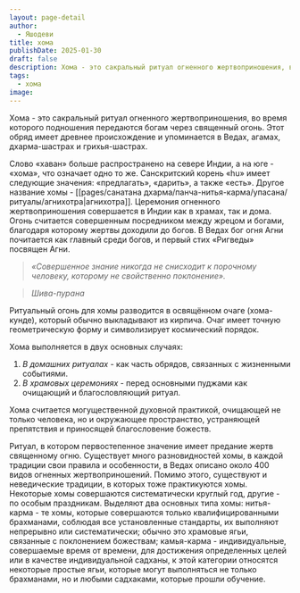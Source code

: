 ```yaml
---
layout: page-detail
author:
  - Яшодеви
title: хома
publishDate: 2025-01-30
draft: false
description: Хома - это сакральный ритуал огненного жертвоприношения, во время которого подношения передаются богам через священный огонь. Этот обряд имеет древнее происхождение и упоминается в Ведах, агамах, дхарма-шастрах и грихья-шастрах.
tags:
  - хома
image:
---
```

Хома - это сакральный ритуал огненного жертвоприношения, во время которого подношения передаются богам через священный огонь. Этот обряд имеет древнее происхождение и упоминается в Ведах, агамах, дхарма-шастрах и грихья-шастрах.

Слово «хаван» больше распространено на севере Индии, а на юге - «хома», что означает одно то же. Санскритский корень «hu» имеет следующие значения: «предлагать», «дарить», а также «есть». Другое название хомы - [[pages/санатана дхарма/панча-нитья-карма/упасана/ритуалы/агнихотра|агнихотра]]. Церемония огненного жертвоприношения совершается в Индии как в храмах, так и дома. Огонь считается совершенным посредником между жрецом и богами, благодаря которому жертвы доходили до богов. В Ведах бог огня Агни почитается как главный среди богов, и первый стих «Ригведы» посвящен Агни.

>*«Совершенное знание никогда не снисходит к порочному человеку, которому не свойственно поклонение».*
  
>*Шива-пурана*

Ритуальный огонь для хомы разводится в освящённом очаге (хома-кунде), который обычно выкладывают из кирпича. Очаг имеет точную геометрическую форму и символизирует космический порядок.

Хома выполняется в двух основных случаях:

1. *В домашних ритуалах* - как часть обрядов, связанных с жизненными событиями.
2. *В храмовых церемониях* - перед основными пуджами как очищающий и благословляющий ритуал.

Хома считается могущественной духовной практикой, очищающей не только человека, но и окружающее пространство, устраняющей препятствия и приносящей благословение божеств.

Ритуал, в котором первостепенное значение имеет предание жертв священному огню. 
Существует много разновидностей хомы, в каждой традиции свои правила и особенности, в Ведах описано около 400 видов огненных жертвоприношений. Помимо этого, существуют и неведические традиции, в которых тоже практикуются хомы. Некоторые хомы совершаются систематически круглый год, другие - по особым праздникам.
Выделяют два основных типа хомы: нитья-карма - те хомы, которые совершаются только квалифицированными брахманами, соблюдая все установленные стандарты, их выполняют непрерывно или систематически; обычно это храмовые ягьи, связанные с поклонением божествам; камья-карма - индивидуальные, совершаемые время от времени, для достижения определенных целей или в качестве индивидуальной садханы, к этой категории относятся некоторые простые ягьи, которые могут выполняться не только брахманами, но и любыми садхаками, которые прошли обучение.